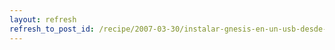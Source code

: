 ```yaml
---
layout: refresh
refresh_to_post_id: /recipe/2007-03-30/instalar-gnesis-en-un-usb-desde-windows-con-perdn.html
---
```

